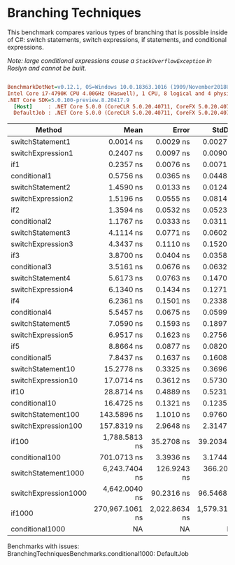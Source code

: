﻿# Branching Techniques

This benchmark compares various types of branching that is possible inside of C#: switch statements,
switch expressions, if statements, and conditional expressions.

_Note: large conditional expressions cause a `StackOverflowException` in Roslyn and cannot be built._

``` ini

BenchmarkDotNet=v0.12.1, OS=Windows 10.0.18363.1016 (1909/November2018Update/19H2)
Intel Core i7-4790K CPU 4.00GHz (Haswell), 1 CPU, 8 logical and 4 physical cores
.NET Core SDK=5.0.100-preview.8.20417.9
  [Host]     : .NET Core 5.0.0 (CoreCLR 5.0.20.40711, CoreFX 5.0.20.40711), X64 RyuJIT
  DefaultJob : .NET Core 5.0.0 (CoreCLR 5.0.20.40711, CoreFX 5.0.20.40711), X64 RyuJIT


```
|               Method |            Mean |         Error |        StdDev |          Median |
|--------------------- |----------------:|--------------:|--------------:|----------------:|
|     switchStatement1 |       0.0014 ns |     0.0029 ns |     0.0027 ns |       0.0000 ns |
|    switchExpression1 |       0.2407 ns |     0.0097 ns |     0.0090 ns |       0.2412 ns |
|                  if1 |       0.2357 ns |     0.0076 ns |     0.0071 ns |       0.2352 ns |
|         conditional1 |       0.5756 ns |     0.0365 ns |     0.0448 ns |       0.5699 ns |
|     switchStatement2 |       1.4590 ns |     0.0133 ns |     0.0124 ns |       1.4559 ns |
|    switchExpression2 |       1.5196 ns |     0.0555 ns |     0.0814 ns |       1.5300 ns |
|                  if2 |       1.3594 ns |     0.0532 ns |     0.0523 ns |       1.3353 ns |
|         conditional2 |       1.1767 ns |     0.0333 ns |     0.0311 ns |       1.1730 ns |
|     switchStatement3 |       4.1114 ns |     0.0771 ns |     0.0602 ns |       4.1107 ns |
|    switchExpression3 |       4.3437 ns |     0.1110 ns |     0.1520 ns |       4.3152 ns |
|                  if3 |       3.8700 ns |     0.0404 ns |     0.0358 ns |       3.8752 ns |
|         conditional3 |       3.5161 ns |     0.0676 ns |     0.0632 ns |       3.5530 ns |
|     switchStatement4 |       5.6173 ns |     0.0763 ns |     0.1470 ns |       5.6022 ns |
|    switchExpression4 |       6.1340 ns |     0.1434 ns |     0.1271 ns |       6.0750 ns |
|                  if4 |       6.2361 ns |     0.1501 ns |     0.2338 ns |       6.2479 ns |
|         conditional4 |       5.5457 ns |     0.0675 ns |     0.0599 ns |       5.5537 ns |
|     switchStatement5 |       7.0590 ns |     0.1593 ns |     0.1897 ns |       7.0144 ns |
|    switchExpression5 |       6.9517 ns |     0.1623 ns |     0.2756 ns |       6.8837 ns |
|                  if5 |       8.8664 ns |     0.0877 ns |     0.0820 ns |       8.8887 ns |
|         conditional5 |       7.8437 ns |     0.1637 ns |     0.1608 ns |       7.8131 ns |
|    switchStatement10 |      15.2778 ns |     0.3325 ns |     0.3696 ns |      15.2038 ns |
|   switchExpression10 |      17.0714 ns |     0.3612 ns |     0.5730 ns |      16.9284 ns |
|                 if10 |      28.8714 ns |     0.4889 ns |     0.5231 ns |      28.7261 ns |
|        conditional10 |      16.4725 ns |     0.1321 ns |     0.1235 ns |      16.4475 ns |
|   switchStatement100 |     143.5896 ns |     1.1010 ns |     0.9760 ns |     143.2851 ns |
|  switchExpression100 |     157.8319 ns |     2.9648 ns |     2.3147 ns |     157.1144 ns |
|                if100 |   1,788.5813 ns |    35.2708 ns |    39.2034 ns |   1,787.3701 ns |
|       conditional100 |     701.0713 ns |     3.3936 ns |     3.1744 ns |     699.9504 ns |
|  switchStatement1000 |   6,243.7404 ns |   126.9243 ns |   366.2056 ns |   6,067.1780 ns |
| switchExpression1000 |   4,642.0040 ns |    90.2316 ns |    96.5468 ns |   4,622.6555 ns |
|               if1000 | 270,967.1061 ns | 2,022.8634 ns | 1,579.3187 ns | 271,108.5205 ns |
|      conditional1000 |              NA |            NA |            NA |              NA |

Benchmarks with issues:
  BranchingTechniquesBenchmarks.conditional1000: DefaultJob
